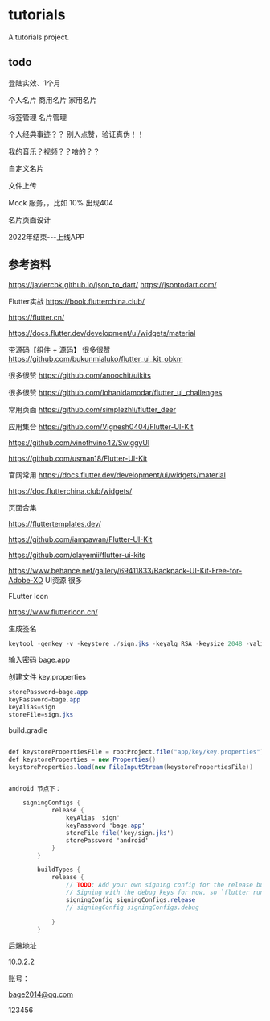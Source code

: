 # tutorials

A tutorials project.

## todo
登陆实效、1个月

个人名片
商用名片
家用名片

标签管理
名片管理


个人经典事迹？？ 别人点赞，验证真伪！！

我的音乐？视频？？啥的？？

自定义名片

文件上传

Mock 服务，，比如 10% 出现404

名片页面设计



2022年结束---上线APP



## 参考资料

https://javiercbk.github.io/json_to_dart/
https://jsontodart.com/

Flutter实战 https://book.flutterchina.club/

https://flutter.cn/

https://docs.flutter.dev/development/ui/widgets/material

带源码【组件 + 源码】
很多很赞
https://github.com/bukunmialuko/flutter_ui_kit_obkm

很多很赞
https://github.com/anoochit/uikits

很多很赞
https://github.com/lohanidamodar/flutter_ui_challenges

常用页面
https://github.com/simplezhli/flutter_deer

应用集合
https://github.com/Vignesh0404/Flutter-UI-Kit

https://github.com/vinothvino42/SwiggyUI

https://github.com/usman18/Flutter-UI-Kit



官网常用
https://docs.flutter.dev/development/ui/widgets/material

https://doc.flutterchina.club/widgets/



页面合集


https://fluttertemplates.dev/

https://github.com/iampawan/Flutter-UI-Kit

https://github.com/olayemii/flutter-ui-kits

https://www.behance.net/gallery/69411833/Backpack-UI-Kit-Free-for-Adobe-XD UI资源 很多



FLutter Icon

https://www.fluttericon.cn/


生成签名
```csharp
keytool -genkey -v -keystore ./sign.jks -keyalg RSA -keysize 2048 -validity 10000 -alias sign
```

输入密码
bage.app

创建文件
key.properties
```csharp
storePassword=bage.app
keyPassword=bage.app
keyAlias=sign
storeFile=sign.jks
```

build.gradle
```csharp

def keystorePropertiesFile = rootProject.file("app/key/key.properties")
def keystoreProperties = new Properties()
keystoreProperties.load(new FileInputStream(keystorePropertiesFile))


android 节点下：

    signingConfigs {
            release {
                keyAlias 'sign'
                keyPassword 'bage.app'
                storeFile file('key/sign.jks')
                storePassword 'android'
            }
        }

        buildTypes {
            release {
                // TODO: Add your own signing config for the release build.
                // Signing with the debug keys for now, so `flutter run --release` works.
                signingConfig signingConfigs.release
                // signingConfig signingConfigs.debug

            }
        }

```



后端地址

10.0.2.2



账号：

bage2014@qq.com

123456


